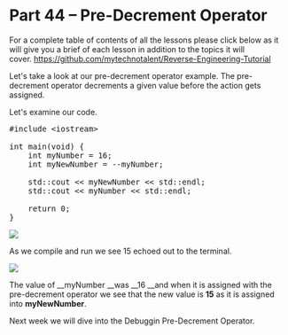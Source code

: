 # Part 44 – Pre-Decrement Operator

For a complete table of contents of all the lessons please click below as it will give you a brief of each lesson in addition to the topics it will cover.&nbsp;https://github.com/mytechnotalent/Reverse-Engineering-Tutorial

Let's take a look at our pre-decrement operator example. The pre-decrement operator decrements a given value before the action gets assigned.

Let's examine our code.

<pre spellcheck="false">#include &lt;iostream&gt;

int main(void) {
&nbsp;&nbsp; &nbsp;int myNumber = 16;
&nbsp;&nbsp; &nbsp;int myNewNumber = --myNumber;

&nbsp;&nbsp; &nbsp;std::cout &lt;&lt; myNewNumber &lt;&lt; std::endl;
    std::cout &lt;&lt; myNumber &lt;&lt; std::endl;

&nbsp;&nbsp; &nbsp;return 0;
}
</pre>

<div class="slate-resizable-image-embed slate-image-embed__resize-full-width"><img src="https://media-exp1.licdn.com/dms/image/C4E12AQETIq-NCg8NXw/article-inline_image-shrink_1000_1488/0/1529666614196?e=1614211200&amp;v=beta&amp;t=Dkimz2B50UjF7KAufF_0jtR-Luh9gV1TM95fqNQQQZg"/></div>

As we compile and run we see 15 echoed out to the terminal.

<div class="slate-resizable-image-embed slate-image-embed__resize-full-width"><img src="https://media-exp1.licdn.com/dms/image/C4E12AQG3Dreh2ykF4g/article-inline_image-shrink_1000_1488/0/1529666685691?e=1614211200&amp;v=beta&amp;t=jjT-cdObaIBS0UJ3Y8Wtq3GeLXYAnvSv7QDUkVzISD0"/></div>

The value of __myNumber __was __16 __and when it is assigned with the pre-decrement operator we see that the new value is __15__ as it is assigned into __myNewNumber__.

Next week we will dive into the Debuggin Pre-Decrement Operator.